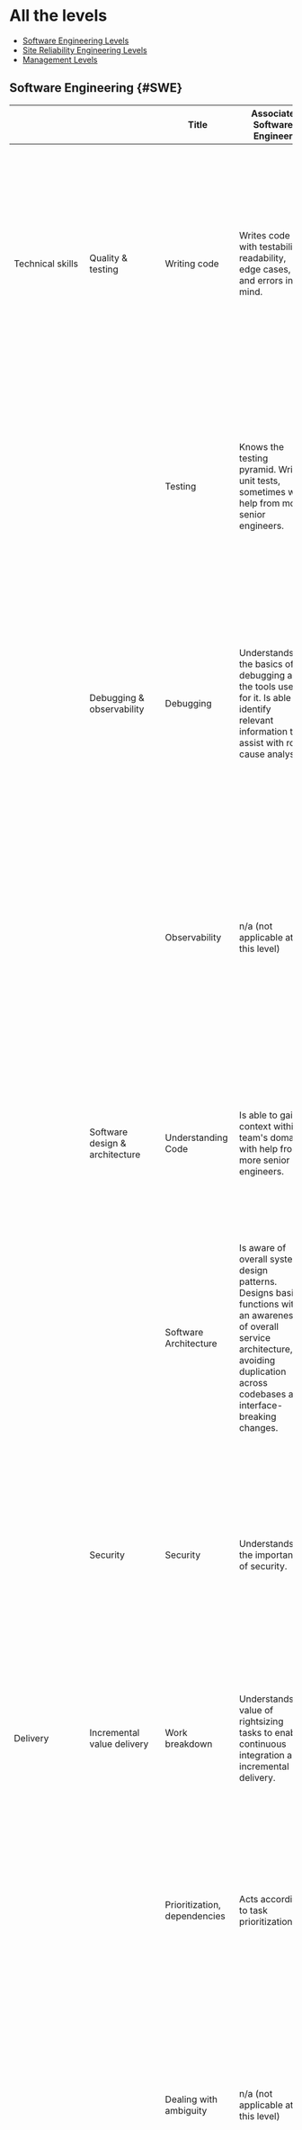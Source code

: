 # All the levels

 * [Software Engineering Levels](#SWE)
 * [Site Reliability Engineering Levels](#SRE)
 * [Management Levels](#MGMT)
 
## Software Engineering {#SWE}

|                  	|                                	| Title                                	| Associate Software Engineer                                                                                                                                                                                                    	| Software Engineer                                                                                                                                                                                                                                                                                                                  	| Senior Software Engineer                                                                                                                                                                                                                                                                                                                  	| Staff Software Engineer                                                                                                                                                                                                                                                                                                                                                  	|
|------------------	|--------------------------------	|--------------------------------------	|--------------------------------------------------------------------------------------------------------------------------------------------------------------------------------------------------------------------------------	|------------------------------------------------------------------------------------------------------------------------------------------------------------------------------------------------------------------------------------------------------------------------------------------------------------------------------------	|-------------------------------------------------------------------------------------------------------------------------------------------------------------------------------------------------------------------------------------------------------------------------------------------------------------------------------------------	|--------------------------------------------------------------------------------------------------------------------------------------------------------------------------------------------------------------------------------------------------------------------------------------------------------------------------------------------------------------------------	|
| Technical skills 	| Quality & testing              	| Writing code                         	| Writes code with testability, readability, edge cases, and errors in mind.                                                                                                                                                     	| Consistently writes functions that are easily testable, easily understood by other developers, and accounts for edge cases and errors. Uses docstrings effectively.                                                                                                                                                                	| Consistently writes production-ready code that is easily testable, easily understood by other developers, and accounts for edge cases and errors. Understands when it is appropriate to leave comments, but biases towards self-documenting code.                                                                                         	| Consistently writes production-ready code that is easily testable, easily understood by other developers, and accounts for edge cases and errors. Understands when it is appropriate to leave comments, but biases towards self-documenting code.                                                                                                                        	|
|                  	|                                	| Testing                              	| Knows the testing pyramid. Writes unit tests, sometimes with help from more senior engineers.                                                                                                                                  	| Understands the testing pyramid, writes unit tests in accordance with it, as well as higher level tests with help from more senior engineers. Always tests expected edge cases and errors as well as the happy path.                                                                                                               	| Understands the testing pyramid, and writes unit tests as well as higher level tests in accordance with it. Always writes tests to handle expected edge cases and errors gracefully, as well as happy paths.                                                                                                                              	| Understands their team's testing approach, and uses quality metrics to identify gaps. Works with their team to recommend solutions that are in accordance with accepted testing frameworks and the testing pyramid.                                                                                                                                                      	|
|                  	| Debugging & observability      	| Debugging                            	| Understands the basics of debugging and the tools used for it. Is able to identify relevant information to assist with root cause analysis.                                                                                    	| Uses a systematic approach to debug issues located within their team's sphere of ownership. Is able to interpret data to build and test proposed solutions to issues identified in root cause analyses.                                                                                                                            	| Proficient at using systematic debugging to diagnose issues located within their team's sphere of ownership. Uses systematic debugging to diagnose cross service issues, and is able to draw informed conclusions sometimes with incomplete data.                                                                                         	| Proficient at using systematic debugging to diagnose all issues within the scope of their domain.                                                                                                                                                                                                                                                                        	|
|                  	|                                	| Observability                        	| n/a (not applicable at this level)                                                                                                                                                                                             	| Is aware of the organization's monitoring philosophy and the operational data for their team’s domain.                                                                                                                                                                                                                             	| Is aware of the organization's monitoring philosophy. Helps tune and change the monitoring on their team accordingly. Is aware of the operational data for their team’s domain and uses it as a basis for suggesting stability and performance improvements.                                                                              	| Drives monitoring work on their team based on the organization's monitoring philosophy. Is aware of the operational data for their team’s domain and uses it as a basis for driving changes to the team's services to achieve stability and performance improvements.                                                                                                    	|
|                  	| Software design & architecture 	| Understanding Code                   	| Is able to gain context within team's domain with help from more senior engineers.                                                                                                                                             	| Understands a portion of the team's domain, can gain sufficient context to work productively in that portion.                                                                                                                                                                                                                      	| Understands their team's domain at a high level and can gather sufficient context to work productively within it. Has expertise in a portion of their team's domain.                                                                                                                                                                      	| Has expertise in their team's domain, including the breadth of services, how they interact, and data flows between systems. Understands adjacent domains as they affect their team.                                                                                                                                                                                      	|
|                  	|                                	| Software Architecture                	| Is aware of overall system design patterns. Designs basic functions with an awareness of overall service architecture, avoiding duplication across codebases and interface-breaking changes.                                   	| Designs functions that are aligned with the overall system design patterns.                                                                                                                                                                                                                                                        	| Consistently designs code that is aligned with the overall system design patterns. Utilizes abstractions and code isolation effectively.                                                                                                                                                                                                  	| Engineers services and systems using well accepted design patterns to allow for iterative, autonomous development and future scaling. Anticipates future use cases and makes design decisions that minimize the cost of future changes.                                                                                                                                  	|
|                  	| Security                       	| Security                             	| Understands the importance of security.                                                                                                                                                                                        	| Understands the importance of security. Utilizes this knowledge to ask more senior engineers for help on making decisions that may have security implications.                                                                                                                                                                     	| Approaches all engineering work with a security lens. Actively looks for security vulnerabilities both in the code and when providing peer reviews.                                                                                                                                                                                       	| Actively works with the security team, as well as their own team, to refine their team's approach to security based on the organization's security strategy. Fosters a security first mindset within their own team, and leads by example.                                                                                                                               	|
| Delivery         	| Incremental value delivery     	| Work breakdown                       	| Understands value of rightsizing tasks to enable continuous integration and incremental delivery.                                                                                                                              	| Before beginning work, ensures that tasks are appropriately sized for continuous integration and incremental delivery with help from teammates and manager.                                                                                                                                                                        	| Reviews tasks critically and ensures they’re appropriately sized for continuous integration and incremental delivery.                                                                                                                                                                                                                     	| Reviews epics and projects critically and ensures they’re appropriately broken down and prioritized, and well understood by the team.                                                                                                                                                                                                                                    	|
|                  	|                                	| Prioritization, dependencies         	| Acts according to task prioritization.                                                                                                                                                                                         	| Understands and acts according to task prioritization. Notes dependencies.                                                                                                                                                                                                                                                         	| Ensures tasks are prioritized correctly, and that dependencies are noted.                                                                                                                                                                                                                                                                 	| Ensures dependencies are noted and well understood by the team, at both the task and epic level. Works within their team to foster a culture of priority setting and urgency in alignment with organizational strategy.                                                                                                                                                  	|
|                  	|                                	| Dealing with ambiguity               	| n/a (not applicable at this level)                                                                                                                                                                                             	| Usually handles risk, change, and uncertainty within their personal scope of work effectively. Usually decides and acts responsibly without having the total picture during routine business, and when in high pressure situations.                                                                                                	| Handles risk, change, and uncertainty within their personal scope of work effectively. Decides and acts responsibly without having the total picture during routine business and when in high pressure situations.                                                                                                                        	| Effectively handles risk, change, and uncertainty within their team. Decides and acts responsibly in their work with their team without having the total picture during routine business, as well as when in high pressure situations.                                                                                                                                   	|
|                  	| Self-organization              	| Reliability, delivery accountability 	| Has daily conversation with the team about the progress of their work. Delivers on commitments with a sense of urgency.                                                                                                        	| Commits to a realistic amount of work, and works with their teammates both to ensure they understand priority and urgency, and to deliver upon them accordingly. Escalates any blockers, delays, and cost ballooning to their team daily. Clarifies expectations with their teammates.                                             	| Ensures their commitments are realistic, understands their priority and urgency, and delivers upon them accordingly. Anticipates and communicates blockers, delays, and cost ballooning for their work before they require escalation. Ensures expectations within their team are clarified between all parties involved.                 	| Anticipates and communicates blockers, delays, and cost ballooning within their team’s projects, before they require escalation. Ensures expectations with their team and external stakeholders are clarified between all parties involved.                                                                                                                              	|
|                  	|                                	| Economic thinking                    	| Understands the importance of weighing cost and value in decision making. Asks more senior engineers for help in applying this type of thinking to their work.                                                                 	| When taking action, weighs cost and value in order to take the most economic action with help from more senior engineers. Sometimes uses this type of thinking to make suggestions to teammates.                                                                                                                                   	| When taking action, weighs cost and value in order to take the most economic action. Uses this thinking in their own work, and to make suggestions to teammates.                                                                                                                                                                          	| When taking action, weighs cost and value in order to take the most economic action. Uses this thinking in their own work, and to foster a culture within their team where people apply economic thinking to make timely decisions.                                                                                                                                      	|
| Communication    	| Feedback                       	| Delivering Feedback                  	| Understands how to deliver praise and constructive feedback in a useful manner.                                                                                                                                                	| Delivers praise and constructive feedback to their team, teammates, and manager in a useful manner.                                                                                                                                                                                                                                	| Delivers praise and constructive feedback to their team, teammates, and manager in a useful manner. Delivers feedback to their team's business stakeholders when opportunities arise.                                                                                                                                                     	| Fosters a culture of delivering praise and constructive feedback within their team and team's respective business stakeholders. Actively demonstrates these behaviours.                                                                                                                                                                                                  	|
|                  	|                                	| Seeking and receiving feedback       	| Actively seeks out feedback from their teammates and manager, and works to use feedback that they receive as a tool for growth.                                                                                                	| Actively seeks out feedback from their teammates and manager, and works to use feedback that they receive as a tool for growth.                                                                                                                                                                                                    	| Actively seeks out feedback from their teammates and manager, and works to use feedback that they receive as a tool for growth.                                                                                                                                                                                                           	| Works within their team and with its business stakeholders to foster a culture of seeking out feedback and using it as a tool for growth. Actively demonstrates these behaviours.                                                                                                                                                                                        	|
|                  	| Communication                  	| Effective communication              	| Communicates effectively, clearly, concisely and in an audience-oriented way, in written and verbal form. Actively listens to others and ensures they are understood. Pays attention to nonverbal communication.               	| Usually communicates effectively, clearly, concisely and in an audience-oriented way in written and verbal form both technical and non technical subjects, to their teammates. Actively listens to others and ensures they are understood. Pays attention to nonverbal communication.                                              	| Communicates effectively, clearly, concisely in written and verbal form both technical and non technical subjects, and in an audience-oriented way. Actively listens to others and ensures they are understood. Pays attention to nonverbal communication.                                                                                	| Is able to communicate effectively with a diverse team. Fosters a culture of clear, concise, effective, audience-oriented communication on their team, ensuring teammates actively listen to others and are understood. Actively demonstrates these behaviours. Pays attention to nonverbal communication.                                                               	|
|                  	|                                	| Knowledge Sharing                    	| Understands their area of work and shares their knowledge frequently with their teammates.                                                                                                                                     	| Understands their work domain, shares their knowledge frequently with their teammates and contributes to their team's documentation. Watches out for opportunities to share knowledge.                                                                                                                                             	| Understands their team's domain, shares their knowledge frequently with their teammates and contributes to their team's documentation. Watches out for opportunities to share knowledge and encourages others to do the same.                                                                                                             	| Fosters a culture of documentation and knowledge sharing within their team and with their team's business stakeholders; actively demonstrates these behaviors.                                                                                                                                                                                                           	|
|                  	| Collaboration                  	| Teamwork                             	| Helps their teammates when requested. Gives or shares credit where due.                                                                                                                                                        	| When requested, helps their teammates overcome obstacles, resolve blockers, and complete work tasks. Gives or shares credit where due.                                                                                                                                                                                             	| Sometimes helps their teammates overcome obstacles, resolve blockers, and complete work tasks. Defaults to training teammates how to solve issues for themselves rather than simply solving the matter on their behalf. Gives or shares credit where due.                                                                                 	| Consistently helps their teammates overcome obstacles, resolve blockers, and complete work tasks. Defaults to training teammates how to solve issues for themselves rather than simply solving the matter on their behalf. Gives or shares credit where due.                                                                                                             	|
|                  	|                                	| Relationship building                	| Works to build strong relationships with their teammates and manager.                                                                                                                                                          	| Works to build strong relationships with their teammates, manager, and product counterpart.                                                                                                                                                                                                                                        	| Works to build strong relationships with their teammates, manager, as well as their teams' relevant business stakeholders.                                                                                                                                                                                                                	| Works to build and improve strong relationships with their teammates, manager, their teams' relevant business stakeholders, and senior engineers across the organization. Leverages relationships to better plan for and position their team.                                                                                                                            	|
|                  	|                                	| Handling disagreement                	| Openly shares their opinions and contributes to discussions in a respectful manner. Works with teammates to resolve disagreement in a healthy manner. Is open to changing their perspective and plans based on others' input.  	| Openly shares their opinions and contributes to discussions in a respectful manner. Approaches disagreement with their teammates non-defensively with inquisitiveness. Uses contradictory opinions as a basis for constructive, productive conversations. Is open to changing their perspective and plans based on others' input.  	| Encourages their teammates to openly share their opinions and contribute to discussions in a respectful manner. Approaches disagreement non-defensively with inquisitiveness. Uses contradictory opinions as a basis for constructive, productive conversations. Is open to changing their perspective and plans based on others' input.  	| Fosters a culture within their team where people are encouraged to share their opinions and contribute to discussions in a respectful manner, approach disagreement non-defensively with inquisitiveness, and use contradictory opinions as a basis for constructive, productive conversations. Is open to changing their perspective and plans based on others' input.  	|
| Leadership       	| Decision making                	| Decision making                      	| Understands the impact of biases on decision making. Understands accountability.                                                                                                                                               	| Strives to be objective and reflects on their own biases when making decisions. Holds themselves accountable for decision and outcomes.                                                                                                                                                                                            	| Strives to be objective and reflects on their own biases when making decisions. Holds themselves accountable for decision and outcomes.                                                                                                                                                                                                   	| Takes ownership of decisions made in their team by helping their teammates make clear decisions in alignment with organizational goals, backing decisions made, and taking responsibility for their success. Raises awareness for how biases impact decisions and ensures accountability is practiced within their team. Demonstrates these behaviours themselves.       	|
|                  	| Driving alignment              	| Driving alignment                    	| Contributes to conversations based on organizational strategy and principles with their teammates when appropriate. Strongly oriented towards goals and works towards their team's goals.                                      	| Has conversations based on organizational strategy and principles with their teammates when appropriate. Strongly oriented towards goals and works towards their team's goals.                                                                                                                                                     	| Has conversations based on organizational strategy and principles with their teammates when appropriate to ensure team alignment. Strongly oriented towards goals and ensures their team is continuously working towards their shared goals.                                                                                              	| Fosters a culture within their team of having conversations based on organizational strategy and principles to create alignment. Strongly oriented towards goals and ensures their team is continuously working towards their goals.                                                                                                                                     	|
|                  	| Process thinking               	| Process thinking                     	| Understands their team's practices and processes.                                                                                                                                                                              	| Sometimes thinks about team practices and processes and discusses improvements with team.                                                                                                                                                                                                                                          	| Regularly thinks about team practices and processes and discusses improvements with team.                                                                                                                                                                                                                                                 	| Thinks about team practices and processes and regularly discusses improvements with their team. Sometimes collaborates with others to improve organizational practices and processes.                                                                                                                                                                                    	|
|                  	| Facilitation                   	| Facilitation                         	|                                                                                                                                                                                                                                	|                                                                                                                                                                                                                                                                                                                                    	| Facilitates discussions within their team, ensuring that everyone has an opportunity to share their opinion and be heard, and that discussion outcomes tie to stated goals. Encourages quiet participants and ensures no one person dominates the conversation.                                                                           	| Facilitates discussions within their team, ensuring that everyone has an opportunity to share their opinion and be heard, and that discussion outcomes tie to stated goals. Encourages quiet participants and ensures no one person dominates the conversation.                                                                                                          	|
|                  	| Mentoring                      	| Mentoring                            	| Seeks out mentorship to grow their own experience.                                                                                                                                                                             	| Seeks out mentorship to grow their own experience. Sometimes mentors their teammates in an open, respectful, flexible, empathetic manner.                                                                                                                                                                                          	| Mentors their teammates in an open, respectful, flexible, empathetic manner. Seeks out mentoring opportunities specifically to create team redundancy and backfill ability.                                                                                                                                                               	| Mentors their teammates in an open, respectful, flexible, empathetic manner. Seeks out mentoring opportunities specifically to create team redundancy and backfill ability. Mentors members of other teams as needed.                                                                                                                                                    	|
| Strategic Impact 	| Business Acumen & Strategy     	| Business acumen                      	| Has a basic understanding of their team's domain.                                                                                                                                                                              	| Has a basic understanding of their team's domain, and how it contributes to overall business strategy.                                                                                                                                                                                                                             	| Has a thorough understanding of their team's domain, and how it contributes to overall business strategy. Has a basic understanding of adjacent teams' business domains.                                                                                                                                                                  	| Has a thorough understanding of their team's domain, strategy, and how it maps to overall market trends. Has a thorough understanding of adjacent teams' strategies and how they map to their team and interaction points.                                                                                                                                               	|
|                  	|                                	| Strategic work                       	| n/a (not applicable at this level)                                                                                                                                                                                             	| Understands the organization's engineering strategy.                                                                                                                                                                                                                                                                               	| Understands the organization's engineering strategy. Usually involved in discussions about the implications for their team.                                                                                                                                                                                                               	| Collaborates and decides on their team's engineering work based on organization's engineering strategy, together with their teammates and senior engineers. Sometimes involved in work on organizational engineering strategy.                                                                                                                                           	|
|                  	|                                	| Product Thinking                     	| Understands basic utility of the product.                                                                                                                                                                                      	| Understands product area of focus, how it fits into the overall business, and sometimes makes improvement suggestions for it.                                                                                                                                                                                                      	| Thoroughly understands the business model in relation to their current product focus area. Sometimes participates in roadmap feedback with product team. Looks for opportunities to simplify product & technical design.                                                                                                                  	| Evaluates and creates new product features in collaboration with the product team. Regularly participates in the creation of the team roadmap and ensuing feedback. Simplifies product and technical design through proactive conversations.                                                                                                                             	|

## Site Reliability Engineering {#SRE}

|                  	|                                	| Title                                   	| Associate SRE                                                                                                                                                                                                                  	| SRE                                                                                                                                                                                                                                                                                                                                	| Senior SRE                                                                                                                                                                                                                                                                                                                                	|
|------------------	|--------------------------------	|-----------------------------------------	|--------------------------------------------------------------------------------------------------------------------------------------------------------------------------------------------------------------------------------	|------------------------------------------------------------------------------------------------------------------------------------------------------------------------------------------------------------------------------------------------------------------------------------------------------------------------------------	|-------------------------------------------------------------------------------------------------------------------------------------------------------------------------------------------------------------------------------------------------------------------------------------------------------------------------------------------	|
| Technical skills 	| Quality & testing              	| Writing code                            	| Writes code with testability and readability in mind.                                                                                                                                                                          	| Consistently writes functions that are easily testable, easily understood by other developers, and accounts for edge cases and errors. Uses docstrings effectively.                                                                                                                                                                	| Consistently writes production-ready code that is easily testable, easily understood by other developers, and accounts for edge cases and errors. Understands when it is appropriate to leave comments, but biases towards self-documenting code.                                                                                         	|
|                  	|                                	| Testing and documentation               	| Knows the testing pyramid. Writes unit tests, sometimes with help from more senior engineers.                                                                                                                                  	| Understands the testing pyramid, writes unit tests in accordance with it, as well as higher level tests with help from more senior engineers. Always tests expected edge cases and errors as well as the happy path.                                                                                                               	| Understands the testing pyramid, and writes unit tests as well as higher level tests in accordance with it. Always writes tests to handle expected edge cases and errors gracefully, as well as happy paths.                                                                                                                              	|
|                  	| Debugging & observability      	| Debugging                               	| Understands the basics of debugging and the tools used for it. Is able to identify relevant information to assist with root cause analysis.                                                                                    	| Uses a systematic approach to debug issues located within their team's sphere of ownership. Is able to interpret data to build and test proposed solutions to issues identified in root cause analyses.                                                                                                                            	| Proficient at using systematic debugging to diagnose issues located within their team's sphere of ownership. Uses systematic debugging to diagnose cross service issues, and is able to draw informed conclusions sometimes with incomplete data.                                                                                         	|
|                  	|                                	| Observability                           	| Basic knowledge of systems and application monitoring.                                                                                                                                                                         	| Is aware of the organization's monitoring philosophy and the operational data for their team’s domain.                                                                                                                                                                                                                             	| Is aware of the organization's monitoring philosophy. Helps tune and change the monitoring on their team accordingly. Is aware of the operational data for their team’s domain and uses it as a basis for suggesting stability and performance improvements.                                                                              	|
|                  	| Software design & architecture 	| Understanding Code                      	| Is able to gain context within team's domain with help from more senior engineers.                                                                                                                                             	| Understands a portion of the team's domain, can gain sufficient context to work productively in that portion.                                                                                                                                                                                                                      	| Understands their team's domain at a high level and can gather sufficient context to work productively within it. Has expertise in a portion of their team's domain.                                                                                                                                                                      	|
|                  	|                                	| Infrastructure / Software Architecture  	| Is aware of overall infrastructure architecture. Writes basic scripts with an awareness of overall service architecture, avoiding duplication across codebases and infrastructure-breaking changes.                            	| Designs functions that are aligned with the overall system design patterns.                                                                                                                                                                                                                                                        	| Consistently designs code that is aligned with the overall system design patterns. Utilizes abstractions and code isolation effectively.                                                                                                                                                                                                  	|
|                  	| Security                       	| Security                                	| Understands the importance of security.                                                                                                                                                                                        	| Understands the importance of security. Utilizes this knowledge to ask more senior engineers for help on making decisions that may have security implications.                                                                                                                                                                     	| Approaches all engineering work with a security lens. Actively looks for security vulnerabilities both in the code and when providing peer reviews.                                                                                                                                                                                       	|
| Delivery         	| Incremental value delivery     	| Work breakdown                          	| Ability to understand when a task goes beyond skill set.                                                                                                                                                                       	| Before beginning work, ensures that tasks are appropriately sized for continuous integration and incremental delivery with help from teammates and manager.                                                                                                                                                                        	| Reviews tasks critically and ensures they’re appropriately sized for continuous integration and incremental delivery.                                                                                                                                                                                                                     	|
|                  	|                                	| Prioritization, dependencies            	| Acts according to task prioritization.                                                                                                                                                                                         	| Understands and acts according to task prioritization. Notes dependencies.                                                                                                                                                                                                                                                         	| Ensures tasks are prioritized correctly, and that dependencies are noted.                                                                                                                                                                                                                                                                 	|
|                  	|                                	| Dealing with ambiguity                  	| Reaches out to team with questions when unsure of expectations or work.                                                                                                                                                        	| Usually handles risk, change, and uncertainty within their personal scope of work effectively. Usually decides and acts responsibly without having the total picture during routine business, and when in high pressure situations.                                                                                                	| Handles risk, change, and uncertainty within their personal scope of work effectively. Decides and acts responsibly without having the total picture during routine business and when in high pressure situations.                                                                                                                        	|
|                  	| Self-organization              	| Reliability, delivery, accountability   	| Has daily conversation with the team about the progress of their work. Delivers on commitments with a sense of urgency.                                                                                                        	| Commits to a realistic amount of work, and works with their teammates both to ensure they understand priority and urgency, and to deliver upon them accordingly. Escalates any blockers, delays, and cost ballooning to their team daily. Clarifies expectations with their teammates.                                             	| Ensures their commitments are realistic, understands their priority and urgency, and delivers upon them accordingly. Anticipates and communicates blockers, delays, and cost ballooning for their work before they require escalation. Ensures expectations within their team are clarified between all parties involved.                 	|
|                  	|                                	| Economic thinking                       	| Understands the importance of weighing cost and value in decision making. Asks more senior engineers for help in applying this type of thinking to their work.                                                                 	| When taking action, weighs cost and value in order to take the most economic action with help from more senior engineers. Sometimes uses this type of thinking to make suggestions to teammates.                                                                                                                                   	| When taking action, weighs cost and value in order to take the most economic action. Uses this thinking in their own work, and to make suggestions to teammates.                                                                                                                                                                          	|
| Communication    	| Feedback                       	| Delivering Feedback                     	| Understands how to deliver praise and constructive feedback in a useful manner.                                                                                                                                                	| Delivers praise and constructive feedback to their team, teammates, and manager in a useful manner.                                                                                                                                                                                                                                	| Delivers praise and constructive feedback to their team, teammates, and manager in a useful manner. Delivers feedback to their team's business stakeholders when opportunities arise.                                                                                                                                                     	|
|                  	|                                	| Seeking and receiving feedback          	| Actively seeks out feedback from their teammates and manager, and works to use feedback that they receive as a tool for growth.                                                                                                	| Actively seeks out feedback from their teammates and manager, and works to use feedback that they receive as a tool for growth.                                                                                                                                                                                                    	| Actively seeks out feedback from their teammates and manager, and works to use feedback that they receive as a tool for growth.                                                                                                                                                                                                           	|
|                  	| Communication                  	| Effective communication                 	| Communicates effectively, clearly, concisely and in an audience-oriented way, in written and verbal form. Actively listens to others and pays attention to nonverbal communication.                                            	| Usually communicates effectively, clearly, concisely and in an audience-oriented way in written and verbal form both technical and non technical subjects, to their teammates. Actively listens to others and ensures they are understood. Pays attention to nonverbal communication.                                              	| Communicates effectively, clearly, concisely in written and verbal form both technical and non technical subjects, and in an audience-oriented way. Actively listens to others and ensures they are understood. Pays attention to nonverbal communication.                                                                                	|
|                  	|                                	| Knowledge Sharing                       	| Understands their area of work and shares their knowledge frequently with their teammates.                                                                                                                                     	| Understands their work domain, shares their knowledge frequently with their teammates and contributes to their team's documentation. Watches out for opportunities to share knowledge.                                                                                                                                             	| Understands their team's domain, shares their knowledge frequently with their teammates and contributes to their team's documentation. Watches out for opportunities to share knowledge and encourages others to do the same.                                                                                                             	|
|                  	| Collaboration                  	| Teamwork                                	| Helps their teammates when requested. Gives or shares credit where due.                                                                                                                                                        	| Helps their teammates overcome obstacles, resolve blockers, and complete work tasks. Gives or shares credit where due.                                                                                                                                                                                                             	| Helps guide their teammates in overcoming obstacles, resolving blockers, and completing work tasks. Defaults to training teammates how to solve issues for themselves rather than simply solving the matter on their behalf. Gives or shares credit where due.                                                                            	|
|                  	|                                	| Relationship building                   	| Works to build strong relationships with their teammates and manager.                                                                                                                                                          	| Works to build strong relationships with their teammates, manager, and product counterpart(s).                                                                                                                                                                                                                                     	| Works to build strong relationships with their teammates, manager, as well as their teams' relevant business stakeholders. Approachable to newer and mid-level engineers and acts as a point of contact for people outside the team.                                                                                                      	|
|                  	|                                	| Handling disagreement                   	| Openly shares their opinions and contributes to discussions in a respectful manner. Works with teammates to resolve disagreement in a healthy manner. Is open to changing their perspective and plans based on others' input.  	| Openly shares their opinions and contributes to discussions in a respectful manner. Approaches disagreement with their teammates non-defensively with inquisitiveness. Uses contradictory opinions as a basis for constructive, productive conversations. Is open to changing their perspective and plans based on others' input.  	| Encourages their teammates to openly share their opinions and contribute to discussions in a respectful manner. Approaches disagreement non-defensively with inquisitiveness. Uses contradictory opinions as a basis for constructive, productive conversations. Is open to changing their perspective and plans based on others' input.  	|
| Leadership       	| Decision making                	| Decision making                         	| May understand the impact of biases on decision making. Understands accountability.                                                                                                                                            	| Strives to be objective and reflects on their own biases when making decisions. Holds themselves accountable for decisions and outcomes.                                                                                                                                                                                           	| Strives to be objective and reflects on their own biases when making decisions. Holds themselves accountable for decisions and outcomes. Asks questions and facilitates the decision making process for the team.                                                                                                                         	|
|                  	| Driving alignment              	| Driving alignment                       	| Contributes to conversations based on Platform strategy and principles with their teammates when appropriate. Strongly oriented towards goals and works towards their team's goals.                                            	| Starts conversations based on organizational strategy and principles with their teammates when appropriate. Strongly oriented towards goals and works towards their team's goals.                                                                                                                                                  	| Facilitates conversations based on organizational strategy and principles with their teammates when appropriate to ensure team alignment. Strongly oriented towards goals and ensures their team is continuously working towards their shared goals.                                                                                      	|
|                  	| Process thinking               	| Process thinking                        	| Understands their team's practices and processes. For incident management, understand the responsibilities of the infrastructure team and the process for communicating to the rest of the org.                                	| Regularly thinks about team practices and processes and discusses improvements with team.                                                                                                                                                                                                                                          	| Regularly thinks about and suggests improvements to team practices and processes and discusses improvements with team.                                                                                                                                                                                                                    	|
|                  	| Facilitation                   	| Facilitation                            	| n/a (not applicable at this level)                                                                                                                                                                                             	| Occasionally facilitates discussions within their team, ensuring that everyone has an opportunity to share their opinion and be heard, and that discussion outcomes tie to stated goals. Encourages quiet participants and ensures no one person dominates the conversation.                                                       	| Facilitates discussions inside and outside team, ensuring that everyone has an opportunity to share their opinion and be heard, and that discussion outcomes tie to stated goals. Encourages quiet participants and ensures no one person dominates the conversation. Ensures relevant parties are included in discussions.               	|
|                  	| Mentoring                      	| Mentoring                               	| Seeks out mentorship to grow their own experience.                                                                                                                                                                             	| Seeks out mentorship to grow their own experience. Sometimes mentors their teammates in an open, respectful, flexible, empathetic manner.                                                                                                                                                                                          	| Mentors their teammates in an open, respectful, flexible, empathetic manner. Seeks out mentoring opportunities specifically to reduce knowledge / skill silos. Facilitates cross-functional mentorship, connecting people with mentors from different teams and vice versa.                                                               	|
| Strategic Impact 	| Business & Team Strategy       	| Business strategy                       	| Has basic understanding of the company strategy                                                                                                                                                                                	| Understands the organization's engineering strategy.                                                                                                                                                                                                                                                                               	| Has a thorough understanding of their team's domain, and how it contributes to overall business strategy. Has a basic understanding of adjacent teams' business domains.                                                                                                                                                                  	|
|                  	|                                	| Team strategy                           	| Has a basic understanding of their team's domain.                                                                                                                                                                              	| Has a basic understanding of their team's domain, and how it contributes to overall business strategy.                                                                                                                                                                                                                             	| Understands the organization's engineering strategy. Usually involved in discussions about the implications for their team (team strategy, roadmapping).                                                                                                                                                                                  	|
|                  	|                                	| Platform Thinking                       	| Understands basic utility of the Platform.                                                                                                                                                                                     	| Understands Platform area of focus, how it fits into the overall business, and sometimes makes improvement suggestions for it.                                                                                                                                                                                                     	| Thoroughly understands the business model in relation to their current platform focus area. Usually participates in roadmap feedback with their team. Looks for opportunities to simplify platform & technical design.                                                                                                                    	|